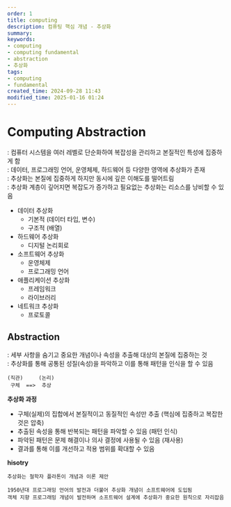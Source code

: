 ```yaml
---
order: 1
title: computing
description: 컴퓨팅 핵심 개념 - 추상화
summary:
keywords:
- computing
- computing fundamental
- abstraction
- 추상화
tags:
- computing
- fundamental
created_time: 2024-09-28 11:43
modified_time: 2025-01-16 01:24
---
```


# Computing Abstraction
: 컴퓨터 시스템을 여러 레벨로 단순화하여 복잡성을 관리하고 본질적인 특성에 집중하게 함  
: 데이터, 프로그래밍 언어, 운영체제, 하드웨어 등 다양한 영역에 추상화가 존재  
: 추상화는 본질에 집중하게 하지만 동시에 깊은 이해도를 떨어트림  
: 추상화 계층이 깊어지면 복잡도가 증가하고 필요없는 추상화는 리소스를 낭비할 수 있음  

- 데이터 추상화
  - 기본적 (데이터 타입, 변수)
  - 구조적 (배열)
- 하드웨어 추상화
  - 디지털 논리회로 
- 소프트웨어 추상화
  - 운영체제 
  - 프로그래밍 언어
- 애플리케이션 추상화
  - 프레임워크 
  - 라이브러리 
- 네트워크 추상화
  - 프로토콜 



## Abstraction
: 세부 사항을 숨기고 중요한 개념이나 속성을 추출해 대상의 본질에 집중하는 것  
: 추상화를 통해 공통된 성질(속성)을 파악하고 이를 통해 패턴을 인식을 할 수 있음  

```
(직관)     (논리)
 구체  ==>  추상
```


**추상화 과정**
- 구체(실제)의 집합에서 본질적이고 동질적인 속성만 추출 (핵심에 집중하고 복잡한 것은 압축)
- 추출된 속성을 통해 반복되는 패턴을 파악할 수 있음 (패턴 인식)
- 파악된 패턴은 문제 해결이나 의사 결정에 사용될 수 있음 (재사용)
- 결과를 통해 이를 개선하고 적용 범위를 확대할 수 있음


**hisotry**
```
추상화는 철학자 플라톤이 개념과 이론 제안

1950년대 프로그래밍 언어의 발전과 더불어 추상화 개념이 소프트웨어에 도입됨
객체 지향 프로그래밍 개념이 발전하며 소프트웨어 설계에 추상화가 중요한 원칙으로 자리잡음
```